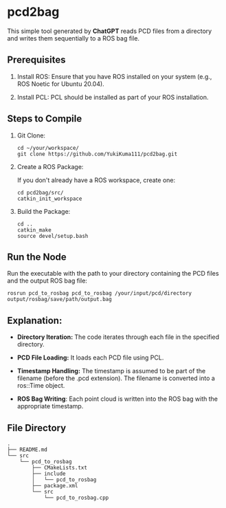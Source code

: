 # pcd2bag

This simple tool generated by __ChatGPT__ reads PCD files from a directory and writes them sequentially to a ROS bag file.

## Prerequisites

1. Install ROS: Ensure that you have ROS installed on your system (e.g., ROS Noetic for Ubuntu 20.04).

2. Install PCL: PCL should be installed as part of your ROS installation.

## Steps to Compile

1. Git Clone:

    ```
    cd ~/your/workspace/
    git clone https://github.com/YukiKuma111/pcd2bag.git
    ```

2. Create a ROS Package:

    If you don't already have a ROS workspace, create one:

    ```
    cd pcd2bag/src/
    catkin_init_workspace
    ```

3. Build the Package:

    ```
    cd ..
    catkin_make
    source devel/setup.bash
    ```

## Run the Node

Run the executable with the path to your directory containing the PCD files and the output ROS bag file:

```
rosrun pcd_to_rosbag pcd_to_rosbag /your/input/pcd/directory output/rosbag/save/path/output.bag
```

## Explanation:

- __Directory Iteration:__ The code iterates through each file in the specified directory.

- __PCD File Loading:__ It loads each PCD file using PCL.

- __Timestamp Handling:__ The timestamp is assumed to be part of the filename (before the .pcd extension). The filename is converted into a ros::Time object.

- __ROS Bag Writing__: Each point cloud is written into the ROS bag with the appropriate timestamp.

## File Directory
```
.
├── README.md
└── src
    └── pcd_to_rosbag
        ├── CMakeLists.txt
        ├── include
        │   └── pcd_to_rosbag
        ├── package.xml
        └── src
            └── pcd_to_rosbag.cpp
```

